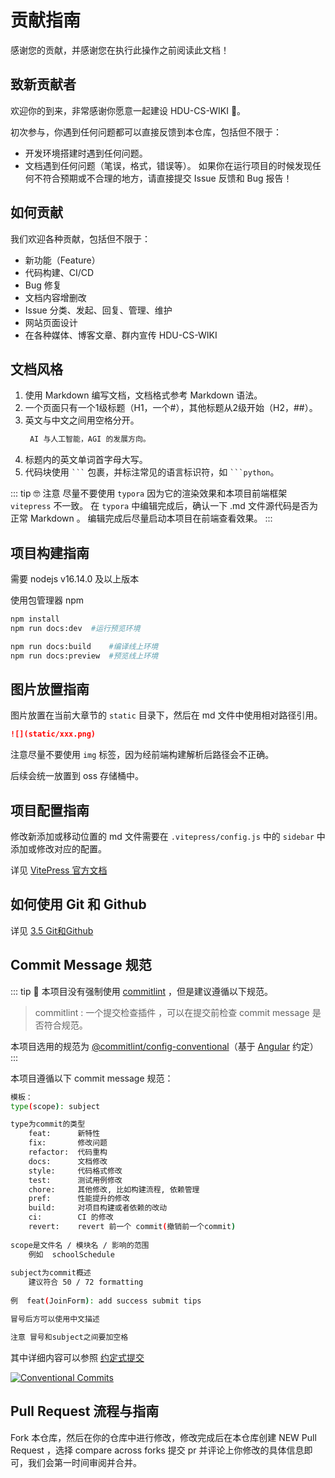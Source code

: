 # 贡献指南
感谢您的贡献，并感谢您在执行此操作之前阅读此文档！

## 致新贡献者
欢迎你的到来，非常感谢你愿意一起建设 HDU-CS-WIKI 💖。

初次参与，你遇到任何问题都可以直接反馈到本仓库，包括但不限于：
  - 开发环境搭建时遇到任何问题。
  - 文档遇到任何问题（笔误，格式，错误等）。
如果你在运行项目的时候发现任何不符合预期或不合理的地方，请直接提交 Issue 反馈和 Bug 报告！

## 如何贡献
我们欢迎各种贡献，包括但不限于：

- 新功能（Feature）
- 代码构建、CI/CD
- Bug 修复
- 文档内容增删改
- Issue 分类、发起、回复、管理、维护
- 网站页面设计
- 在各种媒体、博客文章、群内宣传 HDU-CS-WIKI

## 文档风格
1. 使用 Markdown 编写文档，文档格式参考 Markdown 语法。
2. 一个页面只有一个1级标题（H1，一个#），其他标题从2级开始（H2，##）。
3. 英文与中文之间用空格分开。
   ```markdown
    AI 与人工智能，AGI 的发展方向。
   ```
4. 标题内的英文单词首字母大写。
5. 代码块使用 ` ``` ` 包裹，并标注常见的语言标识符，如 ` ```python `。

::: tip 🤓 注意
尽量不要使用 `typora` 因为它的渲染效果和本项目前端框架 `vitepress` 不一致。
在 `typora` 中编辑完成后，确认一下 .md 文件源代码是否为正常 Markdown 。
编辑完成后尽量启动本项目在前端查看效果。
:::


## 项目构建指南

需要 nodejs v16.14.0 及以上版本

使用包管理器 npm

```bash
npm install 
npm run docs:dev  #运行预览环境
```
```bash
npm run docs:build    #编译线上环境
npm run docs:preview  #预览线上环境
```

## 图片放置指南

图片放置在当前大章节的 `static` 目录下，然后在 md 文件中使用相对路径引用。

```markdown
![](static/xxx.png)
```

注意尽量不要使用 `img` 标签，因为经前端构建解析后路径会不正确。

后续会统一放置到 oss 存储桶中。

## 项目配置指南

修改新添加或移动位置的 md 文件需要在 `.vitepress/config.js` 中的 `sidebar` 中添加或修改对应的配置。

详见 [VitePress 官方文档](https://vitepress.dev/reference/default-theme-sidebar)

## 如何使用 Git 和 Github

详见 [3.5 Git和Github](https://hdu-cs.wiki/3.%E7%BC%96%E7%A8%8B%E6%80%9D%E7%BB%B4%E4%BD%93%E7%B3%BB%E6%9E%84%E5%BB%BA/3.5git%E4%B8%8Egithub.html)

## Commit Message 规范

::: tip 🐒
本项目没有强制使用 [commitlint](https://github.com/conventional-changelog/commitlint) ，但是建议遵循以下规范。
> commitlint : 一个提交检查插件 ，可以在提交前检查 commit message 是否符合规范。

本项目选用的规范为 [@commitlint/config-conventional](https://github.com/conventional-changelog/commitlint/tree/master/%40commitlint/config-conventional)（基于 [Angular](https://github.com/angular/angular/blob/22b96b9/CONTRIBUTING.md#-commit-message-guidelines) 约定）
:::

本项目遵循以下 commit message 规范：

```bash
模板：
type(scope): subject

type为commit的类型
    feat:      新特性
    fix:       修改问题
    refactor:  代码重构
    docs:      文档修改
    style:     代码格式修改
    test:      测试用例修改
    chore:     其他修改, 比如构建流程, 依赖管理
    pref:      性能提升的修改
    build:     对项目构建或者依赖的改动
    ci:        CI 的修改
    revert:    revert 前一个 commit(撤销前一个commit)
    
scope是文件名 / 模块名 / 影响的范围
    例如  schoolSchedule
    
subject为commit概述
    建议符合 50 / 72 formatting
    
例  feat(JoinForm): add success submit tips

冒号后方可以使用中文描述

注意 冒号和subject之间要加空格
```

其中详细内容可以参照 [约定式提交](https://www.conventionalcommits.org/zh-hans/v1.0.0/)

[![Conventional Commits](https://img.shields.io/badge/Conventional%20Commits-1.0.0-%23FE5196?logo=conventionalcommits&logoColor=white)](https://conventionalcommits.org)

## Pull Request 流程与指南
Fork 本仓库，然后在你的仓库中进行修改，修改完成后在本仓库创建 NEW Pull Request ，选择 compare across forks 提交 pr 并评论上你修改的具体信息即可，我们会第一时间审阅并合并。

